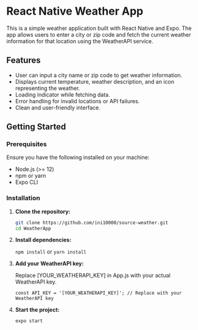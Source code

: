 # React Native Weather App

This is a simple weather application built with React Native and Expo. The app allows users to enter a city or zip code and fetch the current weather information for that location using the WeatherAPI service.

## Features

- User can input a city name or zip code to get weather information.
- Displays current temperature, weather description, and an icon representing the weather.
- Loading indicator while fetching data.
- Error handling for invalid locations or API failures.
- Clean and user-friendly interface.

## Getting Started

### Prerequisites

Ensure you have the following installed on your machine:

- Node.js (>= 12)
- npm or yarn
- Expo CLI

### Installation

1. **Clone the repository:**

   ```bash
   git clone https://github.com/ini10000/source-weather.git
   cd WeatherApp

   ```

2. **Install dependencies:**

   `npm install` or `yarn install`

3. **Add your WeatherAPI key:**

   Replace [YOUR_WEATHERAPI_KEY] in App.js with your actual WeatherAPI key.

   `const API_KEY = '[YOUR_WEATHERAPI_KEY]'; // Replace with your WeatherAPI key`

4. **Start the project:**

   `expo start`
